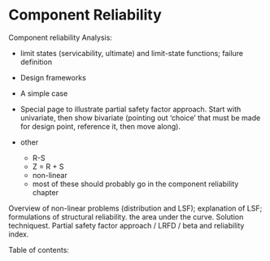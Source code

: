 # Component Reliability

Component reliability Analysis:  
- limit states (servicability, ultimate) and limit-state functions; failure definition
- Design frameworks 
- A simple case 
- Special page to illustrate partial safety factor approach. Start with univariate, then show bivariate (pointing out ‘choice’ that must be made for design point, reference it, then move along). 


- other
  - R-S
  - Z = R + S
  - non-linear
  - most of these should probably go in the component reliability chapter


Overview of non-linear problems (distribution and LSF); explanation of LSF; formulations of structural reliability. the area under the curve. Solution techniquest. Partial safety factor approach / LRFD / beta and reliability index.


Table of contents:
